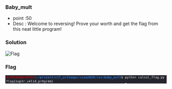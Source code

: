 ### Baby_mult
  * point :50
  * Desc : Welcome to reversing! Prove your worth and get the flag from this neat little program!
### Solution
![Flag](/img/assembly_code.png)
### Flag
![Flag](img/getFlag.png)
